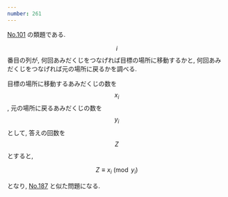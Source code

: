 ```yaml
---
number: 261
---
```

[No.101](../003/y0101.html) の類題である.

$$ i $$ 番目の列が, 何回あみだくじをつなげれば目標の場所に移動するかと, 何回あみだくじをつなげれば元の場所に戻るかを調べる.

目標の場所に移動するあみだくじの数を $$ x_i $$, 元の場所に戻るあみだくじの数を $$ y_i $$ として, 答えの回数を $$ Z $$ とすると,

$$
Z \equiv x_i \pmod{y_i}
$$

となり, [No.187](../004/y0187.html) と似た問題になる.
